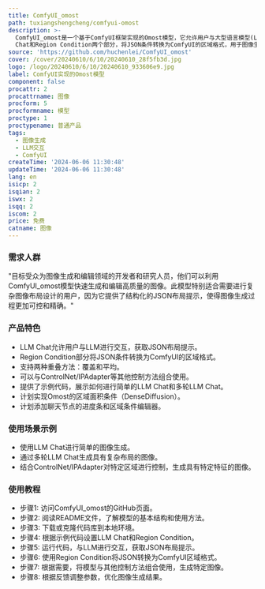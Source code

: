 ```yaml
---
title: ComfyUI_omost
path: tuxiangshengcheng/comfyui-omost
description: >-
  ComfyUI_omost是一个基于ComfyUI框架实现的Omost模型，它允许用户与大型语言模型(LLM)进行交互，以获取类似JSON的结构化布局提示。该模型目前处于开发阶段，其节点结构可能会有变化。它通过LLM
  Chat和Region Condition两个部分，将JSON条件转换为ComfyUI的区域格式，用于图像生成和编辑。
source: 'https://github.com/huchenlei/ComfyUI_omost'
cover: /cover/20240610/6/10/20240610_28f5fb3d.jpg
logo: /logo/20240610/6/10/20240610_933606e9.jpg
label: ComfyUI实现的Omost模型
component: false
procattr: 2
procattrname: 图像
procform: 5
procformname: 模型
proctype: 1
proctypename: 普通产品
tags:
  - 图像生成
  - LLM交互
  - ComfyUI
createTime: '2024-06-06 11:30:48'
updateTime: '2024-06-06 11:30:48'
lang: en
isicp: 2
isqian: 2
iswx: 2
isqq: 2
iscom: 2
price: 免费
catname: 图像
---
```




### 需求人群
"目标受众为图像生成和编辑领域的开发者和研究人员，他们可以利用ComfyUI_omost模型快速生成和编辑高质量的图像。此模型特别适合需要进行复杂图像布局设计的用户，因为它提供了结构化的JSON布局提示，使得图像生成过程更加可控和精确。"

### 产品特色
* LLM Chat允许用户与LLM进行交互，获取JSON布局提示。
* Region Condition部分将JSON条件转换为ComfyUI的区域格式。
* 支持两种重叠方法：覆盖和平均。
* 可以与ControlNet/IPAdapter等其他控制方法组合使用。
* 提供了示例代码，展示如何进行简单的LLM Chat和多轮LLM Chat。
* 计划实现Omost的区域面积条件（DenseDiffusion）。
* 计划添加聊天节点的进度条和区域条件编辑器。

### 使用场景示例
* 使用LLM Chat进行简单的图像生成。
* 通过多轮LLM Chat生成具有复杂布局的图像。
* 结合ControlNet/IPAdapter对特定区域进行控制，生成具有特定特征的图像。

### 使用教程
* 步骤1: 访问ComfyUI_omost的GitHub页面。
* 步骤2: 阅读README文件，了解模型的基本结构和使用方法。
* 步骤3: 下载或克隆代码库到本地环境。
* 步骤4: 根据示例代码设置LLM Chat和Region Condition。
* 步骤5: 运行代码，与LLM进行交互，获取JSON布局提示。
* 步骤6: 使用Region Condition将JSON转换为ComfyUI区域格式。
* 步骤7: 根据需要，将模型与其他控制方法组合使用，生成特定图像。
* 步骤8: 根据反馈调整参数，优化图像生成结果。

  
